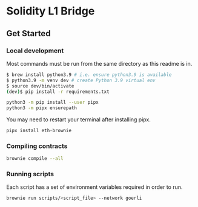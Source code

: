 # Solidity L1 Bridge

## Get Started

### Local development

Most commands must be run from the same directory as this readme is in.

```bash
$ brew install python3.9 # i.e. ensure python3.9 is available
$ python3.9 -m venv dev # create Python 3.9 virtual env
$ source dev/bin/activate
(dev)$ pip install -r requirements.txt
```

```bash
python3 -m pip install --user pipx
python3 -m pipx ensurepath
```

You may need to restart your terminal after installing pipx.

```bash
pipx install eth-brownie
```

### Compiling contracts

```bash
brownie compile --all
```


### Running scripts

Each script has a set of environment variables required in order to run.

```bash
brownie run scripts/<script_file> --network goerli
```